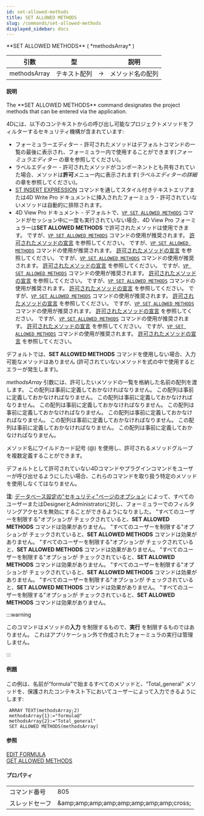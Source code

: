 ```yaml
---
id: set-allowed-methods
title: SET ALLOWED METHODS
slug: /commands/set-allowed-methods
displayed_sidebar: docs
---
```


<!--REF #_command_.SET ALLOWED METHODS.Syntax-->**SET ALLOWED METHODS** ( *methodsArray* )<!-- END REF-->

<!--REF #_command_.SET ALLOWED METHODS.Params-->

| 引数           | 型      |                             | 説明       |
| ------------ | ------ | --------------------------- | -------- |
| methodsArray | テキスト配列 | &#8594; | メソッド名の配列 |

<!-- END REF-->

#### 説明

<!--REF #_command_.SET ALLOWED METHODS.Summary-->The **SET ALLOWED METHODS** command designates the project methods that can be entered via the application.<!-- END REF-->

4Dには、以下のコンテキストからの呼び出し可能なプロジェクトメソッドをフィルターするセキュリティ機構が含まれています:

- フォーミュラーエディター - 許可されたメソッドはデフォルトコマンドの一覧の最後に表示され、フォーミュラー内で使用することができます(*フォーミュラエディター* の章を参照してください)。
- ラベルエディター - 許可されたメソッドがコンポーネントとも共有されていた場合、メソッドは**許可**メニュー内に表示されます(*ラベルエディターの詳細* の章を参照してください)。
- [ST INSERT EXPRESSION](../commands-legacy/st-insert-expression.md) コマンドを通してスタイル付きテキストエリアまたは4D Write Pro ドキュメントに挿入されたフォーミュラ - 許可されていないメソッドは自動的に排除されます。
- 4D View Pro ドキュメント - デフォルトで、[`VP SET ALLOWED METHODS`](../ViewPro/commands/vp-set-allowed-methods.md) コマンドがセッション中に一度も実行されていない場合、4D View Pro フォーミュラーは**SET ALLOWED METHODS** で許可されたメソッドは使用できます。 ですが、[`VP SET ALLOWED METHODS`](../ViewPro/commands/vp-set-allowed-methods.md) コマンドの使用が推奨されます。 [許可されたメソッドの宣言](../ViewPro/formulas.md#許可されたメソッドの宣言) を参照してください。 ですが、[`VP SET ALLOWED METHODS`](../ViewPro/commands/vp-set-allowed-methods.md) コマンドの使用が推奨されます。 [許可されたメソッドの宣言](../ViewPro/formulas.md#許可されたメソッドの宣言) を参照してください。 ですが、[`VP SET ALLOWED METHODS`](../ViewPro/commands/vp-set-allowed-methods.md) コマンドの使用が推奨されます。 [許可されたメソッドの宣言](../ViewPro/formulas.md#許可されたメソッドの宣言) を参照してください。 ですが、[`VP SET ALLOWED METHODS`](../ViewPro/commands/vp-set-allowed-methods.md) コマンドの使用が推奨されます。 [許可されたメソッドの宣言](../ViewPro/formulas.md#許可されたメソッドの宣言) を参照してください。 ですが、[`VP SET ALLOWED METHODS`](../ViewPro/commands/vp-set-allowed-methods.md) コマンドの使用が推奨されます。 [許可されたメソッドの宣言](../ViewPro/formulas.md#許可されたメソッドの宣言) を参照してください。 ですが、[`VP SET ALLOWED METHODS`](../ViewPro/commands/vp-set-allowed-methods.md) コマンドの使用が推奨されます。 [許可されたメソッドの宣言](../ViewPro/formulas.md#許可されたメソッドの宣言) を参照してください。 ですが、[`VP SET ALLOWED METHODS`](../ViewPro/commands/vp-set-allowed-methods.md) コマンドの使用が推奨されます。 [許可されたメソッドの宣言](../ViewPro/formulas.md#許可されたメソッドの宣言) を参照してください。 ですが、[`VP SET ALLOWED METHODS`](../ViewPro/commands/vp-set-allowed-methods.md) コマンドの使用が推奨されます。 [許可されたメソッドの宣言](../ViewPro/formulas.md#許可されたメソッドの宣言) を参照してください。 ですが、[`VP SET ALLOWED METHODS`](../ViewPro/commands/vp-set-allowed-methods.md) コマンドの使用が推奨されます。 [許可されたメソッドの宣言](../ViewPro/formulas.md#許可されたメソッドの宣言) を参照してください。

デフォルトでは、**SET ALLOWED METHODS** コマンドを使用しない場合、入力可能なメソッドはありません (許可されていないメソッドを式の中で使用するとエラーが発生します)。

*methodsArray* 引数には、許可したいメソッドの一覧を格納した名前の配列を渡します。 この配列は事前に定義しておかなければなりません。 この配列は事前に定義しておかなければなりません。 この配列は事前に定義しておかなければなりません。 この配列は事前に定義しておかなければなりません。 この配列は事前に定義しておかなければなりません。 この配列は事前に定義しておかなければなりません。 この配列は事前に定義しておかなければなりません。 この配列は事前に定義しておかなければなりません。 この配列は事前に定義しておかなければなりません。

メソッド名にワイルドカード記号 (@) を使用し、許可されるメソッドグループを複数定義することができます。

デフォルトとして許可されていない4Dコマンドやプラグインコマンドをユーザーが呼び出せるようにしたい場合、これらのコマンドを取り扱う特定のメソッドを使用しなくてはなりません。

**注**: [データベース設定の"セキュリティ"ページのオプション](../settings/security.md#オプション) によって、すべてのユーザーまたはDesignerとAdministratorに対し、フォーミュラーでのフィルタリングアクセスを無効にすることができるようになりました。 "すべてのユーザーを制限する"オプションが チェックされていると、**SET ALLOWED METHODS** コマンドは効果がありません。 "すべてのユーザーを制限する"オプションが チェックされていると、**SET ALLOWED METHODS** コマンドは効果がありません。 "すべてのユーザーを制限する"オプションが チェックされていると、**SET ALLOWED METHODS** コマンドは効果がありません。 "すべてのユーザーを制限する"オプションが チェックされていると、**SET ALLOWED METHODS** コマンドは効果がありません。 "すべてのユーザーを制限する"オプションが チェックされていると、**SET ALLOWED METHODS** コマンドは効果がありません。 "すべてのユーザーを制限する"オプションが チェックされていると、**SET ALLOWED METHODS** コマンドは効果がありません。 "すべてのユーザーを制限する"オプションが チェックされていると、**SET ALLOWED METHODS** コマンドは効果がありません。

:::warning

このコマンドはメソッドの**入力** を制限するもので、**実行** を制限するものではありません。 これはアプリケーション外で作成されたフォーミュラの実行は管理しません。

:::

#### 例題

この例は、名前が“formula”で始まるすべてのメソッドと、“Total\_general” メソッドを、保護されたコンテキスト下においてユーザーによって入力できるようにします:

```4d
 ARRAY TEXT(methodsArray;2)
 methodsArray{1}:="formula@"
 methodsArray{2}:="Total_general"
 SET ALLOWED METHODS(methodsArray)
```

#### 参照

[EDIT FORMULA](../commands-legacy/edit-formula.md)\
[GET ALLOWED METHODS](../commands-legacy/get-allowed-methods.md)

#### プロパティ

|         |                                                                 |
| ------- | --------------------------------------------------------------- |
| コマンド番号  | 805                                                             |
| スレッドセーフ | &amp;amp;amp;amp;amp;amp;amp;amp;amp;cross; |
